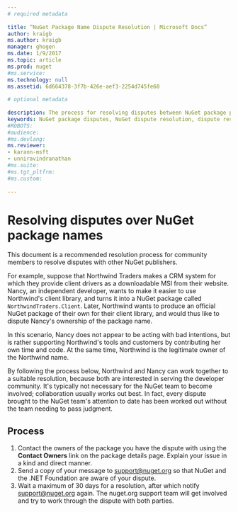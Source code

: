 ```yaml
--- 
# required metadata 
 
title: “NuGet Package Name Dispute Resolution | Microsoft Docs” 
author: kraigb 
ms.author: kraigb 
manager: ghogen 
ms.date: 1/9/2017 
ms.topic: article 
ms.prod: nuget 
#ms.service: 
ms.technology: null 
ms.assetid: 6d664378-3f7b-426e-aef3-2254d745fe60 
 
# optional metadata 
 
description: The process for resolving disputes between NuGet package publishers related to branding, trademarks, and other conflict situations.
keywords: NuGet package disputes, NuGet dispute resolution, dispute resolution process
#ROBOTS: 
#audience: 
#ms.devlang: 
ms.reviewer:  
- karann-msft 
- unniravindranathan 
#ms.suite:  
#ms.tgt_pltfrm: 
#ms.custom: 
 
---
```

# Resolving disputes over NuGet package names

This document is a recommended resolution process for community members to resolve disputes with other NuGet publishers.  

For example, suppose that Northwind Traders makes a CRM system for which they provide client drivers as a downloadable MSI from their website. Nancy, an independent developer, wants to make it easier to use Northwind's client library, and turns it into a NuGet package called `NorthwindTraders.Client`. Later, Northwind wants to produce an official NuGet package of their own for their client library, and would thus like to dispute Nancy's ownership of the package name.

In this scenario, Nancy does not appear to be acting with bad intentions, but is rather supporting Northwind's tools and customers by contributing her own time and code. At the same time, Northwind is the legitimate owner of the Northwind name.

By following the process below, Northwind and Nancy can work together to a suitable resolution, because both are interested in serving the developer community. It's typically not necessary for the NuGet team to become involved; collaboration usually works out best. In fact, every dispute brought to the NuGet team's attention to date has been worked out without the team needing to pass judgment.


## Process

1. Contact the owners of the package you have the dispute with using the **Contact Owners** link on the package details page. Explain your issue in a kind and direct manner.
2. Send a copy of your message to [support@nuget.org](mailto:support@nuget.org) so that NuGet and the .NET Foundation are aware of your dispute.
3. Wait a maximum of 30 days for a resolution, after which notify [support@nuget.org](mailto:support@nuget.org) again. The nuget.org support team will get involved and try to work through the dispute with both parties.
